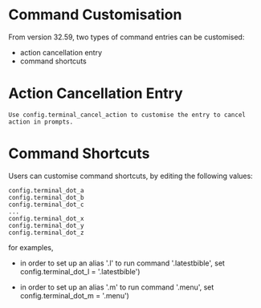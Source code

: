 # Command Customisation

From version 32.59, two types of command entries can be customised:

* action cancellation entry
* command shortcuts

# Action Cancellation Entry

    Use config.terminal_cancel_action to customise the entry to cancel action in prompts.

# Command Shortcuts

Users can customise command shortcuts, by editing the following values:

    config.terminal_dot_a
    config.terminal_dot_b
    config.terminal_dot_c
    ...
    config.terminal_dot_x
    config.terminal_dot_y
    config.terminal_dot_z

for examples, 

* in order to set up an alias '.l' to run command '.latestbible', set config.terminal_dot_l = '.latestbible')

* in order to set up an alias '.m' to run command '.menu', set config.terminal_dot_m = '.menu')